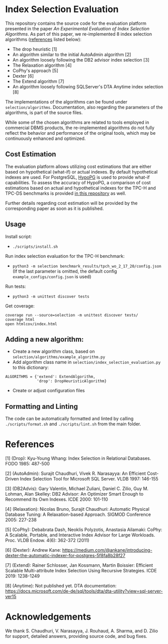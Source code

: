 # Index Selection Evaluation

This repository contains the source code for the evaluation platform presented in the paper *An Experimental Evaluation of Index Selection Algorithms*. As part of this paper, we re-implemented 8 index selection algorithms ([references](#references) listed below):

- The drop heuristic [1]
- An algorithm similar to the initial AutoAdmin algorithm [2]
- An algorithm loosely following the DB2 advisor index selection [3]
- The Relaxation algorithm [4]
- CoPhy's approach [5]
- Dexter [6]
- The Extend algorithm [7]
- An algorithm loosely following SQLServer's DTA Anytime index selection [8]

The implementations of the algorithms can be found under `selection/algorithms`. Documentation, also regarding the parameters of the algorithms, is part of the source files.

While some of the chosen algorithms are related to tools employed in commercial DBMS products, the re-implemented algorithms do not fully reflect the behavior and performance of the original tools, which may be continuously enhanced and optimized.

## Cost Estimation
The evaluation platform allows utilizing cost estimations that are either based on hypothetical (what-if) or actual indexes. By default hypothetical indexes are used. For PostgreSQL, [HypoPG](https://github.com/HypoPG/hypopg) is used to provide what-if capabilities. To assess the accuracy of HypoPG, a comparison of cost estimations based on actual and hypothetical indexes for the TPC-H and TPC-DS benchmarks is provided [in this repository](https://github.com/hyrise/index_selection_evaluation/tree/refactoring/benchmark_results/cost_estimation_actual_vs_hypo) as well.

Further details regarding cost estimation will be provided by the corresponding paper as soon as it is published.

## Usage

Install script:
* `./scripts/install.sh`

Run index selection evaluation for the TPC-H benchmark:
* `python3 -m selection benchmark_results/tpch_wo_2_17_20/config.json`
(If the last parameter is omitted, the default config `example_configs/config.json` is used)

Run tests:
* `python3 -m unittest discover tests`

Get coverage:
```
coverage run --source=selection -m unittest discover tests/
coverage html
open htmlcov/index.html
```

## Adding a new algorithm:
* Create a new algorithm class, based on `selection/algorithms/example_algorithm.py`
* Add algorithm class name in `selection/index_selection_evaluation.py` to this dictionary:
```
ALGORITHMS = {'extend': ExtendAlgorithm,
              'drop': DropHeuristicAlgorithm}
```
* Create or adjust configuration files


## Formatting and Linting
The code can be automatically formatted and linted by calling `./scripts/format.sh` and `./scripts/lint.sh` from the main folder.

# References
[1] (Drop): Kyu-Young Whang: Index Selection in Relational Databases. FODO 1985: 487-500

[2] (AutoAdmin): Surajit Chaudhuri, Vivek R. Narasayya: An Efficient Cost-Driven Index Selection Tool for Microsoft SQL Server. VLDB 1997: 146-155

[3] (DB2Advis): Gary Valentin, Michael Zuliani, Daniel C. Zilio, Guy M. Lohman, Alan Skelley: DB2 Advisor: An Optimizer Smart Enough to Recommend Its Own Indexes. ICDE 2000: 101-110

[4] (Relaxation): Nicolas Bruno, Surajit Chaudhuri: Automatic Physical Database Tuning: A Relaxation-based Approach. SIGMOD Conference 2005: 227-238

[5] (CoPhy): Debabrata Dash, Neoklis Polyzotis, Anastasia Ailamaki: CoPhy: A Scalable, Portable, and Interactive Index Advisor for Large Workloads. Proc. VLDB Endow. 4(6): 362-372 (2011)

[6] (Dexter): Andrew Kane:  https://medium.com/@ankane/introducing-dexter-the-automatic-indexer-for-postgres-5f8fa8b28f27

[7] (Extend): Rainer Schlosser, Jan Kossmann, Martin Boissier: Efficient Scalable Multi-attribute Index Selection Using Recursive Strategies. ICDE 2019: 1238-1249

[8] (Anytime): Not published yet. DTA documentation: https://docs.microsoft.com/de-de/sql/tools/dta/dta-utility?view=sql-server-ver15

# Acknowledgements
We thank S. Chaudhuri, V. Narasayya, J. Rouhaud, A. Sharma, and D. Zilio for support, detailed answers, providing source code, and bug fixes.
